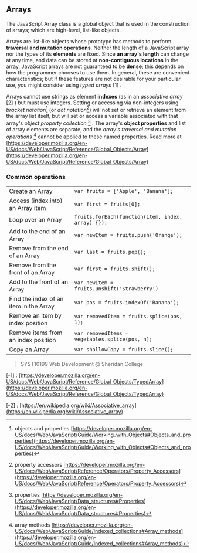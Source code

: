 ## Arrays

The JavaScript Array class is a global object that is used in the construction of arrays; which are high-level, list-like objects.

Arrays are list-like objects whose prototype has methods to perform **traversal and mutation operations**. Neither the length of a JavaScript array nor the types of its **elements** are fixed. Since **an array's length** can change at any time, and data can be stored at **non-contiguous locations** in the array, JavaScript arrays are not guaranteed to be **dense**; this depends on how the programmer chooses to use them. In general, these are convenient characteristics; but if these features are not desirable for your particular use, you might consider using *typed arrays* [1] .

Arrays cannot use strings as element **indexes** (as in an *associative array* [2] ) but must use integers. Setting or accessing via non-integers using *bracket notation*[^3] (or *dot notation*[^4]) will not set or retrieve an element from the array list itself, but will set or access a variable associated with that array's *object property collection* [^5] . The array's **object properties** and list of array elements are separate, and the *array's traversal and mutation operations* [^6] cannot be applied to these named properties.
Read more at [https://developer.mozilla.org/en-US/docs/Web/JavaScript/Reference/Global_Objects/Array](https://developer.mozilla.org/en-US/docs/Web/JavaScript/Reference/Global_Objects/Array)


### Common operations
|||
|---|---|
| Create an Array |  `var fruits = ['Apple', 'Banana'];` |
| Access (index into) an Array item | `var first = fruits[0];` |
| Loop over an Array | `fruits.forEach(function(item, index, array) {});` |
| Add to the end of an Array |  `var newItem = fruits.push('Orange'); ` |
| Remove from the end of an Array |  `var last = fruits.pop(); ` |
|  Remove from the front of an Array |  `var first = fruits.shift(); ` |
|  Add to the front of an Array |  `var newItem = fruits.unshift('Strawberry') ` |
|  Find the index of an item in the Array |  `var pos = fruits.indexOf('Banana'); ` |
|  Remove an item by index position |  `var removedItem = fruits.splice(pos, 1); ` |
|  Remove items from an index position |  `var removedItems = vegetables.splice(pos, n); ` |
|  Copy an Array |  `var shallowCopy = fruits.slice(); ` |

> SYST10199 Web Development @ Sheridan College


[-1] : [https://developer.mozilla.org/en-US/docs/Web/JavaScript/Reference/Global_Objects/TypedArray](https://developer.mozilla.org/en-US/docs/Web/JavaScript/Reference/Global_Objects/TypedArray)

[-2] : [https://en.wikipedia.org/wiki/Associative_array](https://en.wikipedia.org/wiki/Associative_array)

[^3]: objects and properties [https://developer.mozilla.org/en-US/docs/Web/JavaScript/Guide/Working_with_Objects#Objects_and_properties](https://developer.mozilla.org/en-US/docs/Web/JavaScript/Guide/Working_with_Objects#Objects_and_properties)

[^4]: property accessors [https://developer.mozilla.org/en-US/docs/Web/JavaScript/Reference/Operators/Property_Accessors](https://developer.mozilla.org/en-US/docs/Web/JavaScript/Reference/Operators/Property_Accessors)

[^5]: properties [https://developer.mozilla.org/en-US/docs/Web/JavaScript/Data_structures#Properties](https://developer.mozilla.org/en-US/docs/Web/JavaScript/Data_structures#Properties)

[^6]: array methods [https://developer.mozilla.org/en-US/docs/Web/JavaScript/Guide/Indexed_collections#Array_methods](https://developer.mozilla.org/en-US/docs/Web/JavaScript/Guide/Indexed_collections#Array_methods)

<!--stackedit_data:
eyJoaXN0b3J5IjpbMTIxMzQ4Nzc1Ml19
-->
